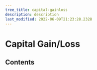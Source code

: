 ```yaml
---
tree_title: capital-gainloss
description: description
last_modified: 2022-06-09T21:23:28.2328
---
```


# Capital Gain/Loss

## Contents

